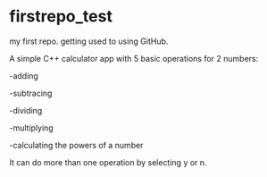 # firstrepo_test
my first repo. getting used to using GitHub.

A simple C++ calculator app with 5 basic operations for 2 numbers:  

  -adding  
  
  -subtracing  
  
  -dividing  
  
  -multiplying  
  
  -calculating the powers of a number  
  
It can do more than one operation by selecting y or n.
